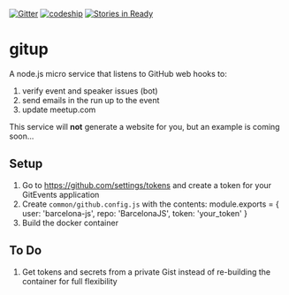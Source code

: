 [![Gitter](https://badges.gitter.im/Join%20Chat.svg)](https://gitter.im/GitEvents/gitevents?utm_source=badge&utm_medium=badge&utm_campaign=pr-badge&utm_content=badge)
[![codeship](https://codeship.com/projects/3cb2d880-809c-0132-071e-4e80f7268ba4/status?branch=master)](https://codeship.com/projects/57517)
[![Stories in Ready](https://badge.waffle.io/GitEvents/gitevents.png?label=ready&title=Ready)](https://waffle.io/GitEvents/gitevents)

gitup
=====

A node.js micro service that listens to GitHub web hooks to:

1. verify event and speaker issues (bot)
2. send emails in the run up to the event
3. update meetup.com

This service will **not** generate a website for you, but an example is coming soon...


## Setup

1. Go to https://github.com/settings/tokens and create a token for your GitEvents application
2. Create `common/github.config.js` with the contents:
    module.exports = {
      user: 'barcelona-js',
      repo: 'BarcelonaJS',
      token: 'your_token'
    }
3. Build the docker container

## To Do

1. Get tokens and secrets from a private Gist instead of re-building the container for full flexibility
